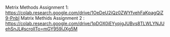 
Metrix Methods Assignment 1: https://colab.research.google.com/drive/1OeDeU2iQz0ZWYfvehFaKpagQiZ9-PnbI
Matrix Methids Assignment 2 : https://colab.research.google.com/drive/1pDOX0iEYypjgJUBvs8TLWLYNJUehSnJL#scrollTo=mGY959lJXg5M

